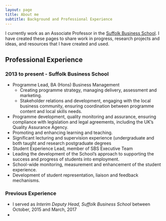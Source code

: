 ```yaml
---
layout: page
title: About me
subtitle: Background and Professional Experience
---
```


I currently work as an Associate Professor in the [Suffolk Business School](www.uos.ac.uk/business). I have created these pages to share work in progress, research projects and ideas, and resources that I have created and used.

## Professional Experience

### 2013 to present - Suffolk Business School
- Programme Lead, BA (Hons) Business Management
  - Creating programme strategy, managing delivery, assessment and marketing.
  - Stakeholder relations and development, engaging with the local business community, ensuring coordination between programme content and local skills needs.
 - Programme development, quality monitoring and assurance, ensuring compliance with legislation and legal agreements, including the UK’s Quality Assurance Agency.
 - Promoting and enhancing learning and teaching.
 - Significant lecturing and supervision experience (undergraduate and both taught and research postgraduate degrees
- Student Experience Lead, member of SBS Executive Team
 - Leading the development of the School’s approach to supporting the success and progress of students into employment.
 - School-wide monitoring, measurement and enhancement of the student experience.
 - Development of student representation, liaison and feedback mechanisms.

### Previous Experience
- I served as *Interim Deputy Head, Suffolk Business School* between October, 2015 and March, 2017
 - 
